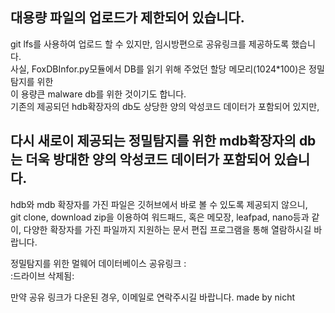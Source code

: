 ## 대용량 파일의 업로드가 제한되어 있습니다.  
git lfs를 사용하여 업로드 할 수 있지만, 임시방편으로 공유링크를 제공하도록 했습니다.  
사실, FoxDBInfor.py모듈에서 DB를 읽기 위해 주었던 할당 메모리(1024*100)은 정밀 탐지를 위한  
이 용량큰 malware db를 위한 것이기도 합니다.  
기존의 제공되던 hdb확장자의 db도 상당한 양의 악성코드 데이터가 포함되어 있지만,  

## 다시 새로이 제공되는 정밀탐지를 위한  mdb확장자의 db는 더욱 방대한 양의 악성코드 데이터가 포함되어 있습니다.  
hdb와 mdb 확장자를 가진 파일은 깃허브에서 바로 볼 수 있도록 제공되지 않으니,  
git clone, download zip을 이용하여 워드패드, 혹은 메모장, leafpad, nano등과 같이, 다양한 확장자를 가진 파일까지 지원하는
문서 편집 프로그램을 통해 열람하시길 바랍니다.  



정밀탐지를 위한 멀웨어 데이터베이스 공유링크 :  
:드라이브 삭제됨:


만약 공유 링크가 다운된 경우, 이메일로 연락주시길 바랍니다.
made by nicht


